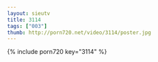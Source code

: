 ```yaml
--- 
layout: sieutv
title: 3114
tags: ["003"]
thumb: http://porn720.net/video/3114/poster.jpg
---
```

{% include porn720 key="3114" %} 
